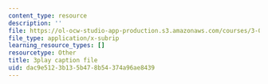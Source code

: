 ```yaml
---
content_type: resource
description: ''
file: https://ol-ocw-studio-app-production.s3.amazonaws.com/courses/3-091sc-introduction-to-solid-state-chemistry-fall-2010/dac9e5123b135b478b54374a96ae8439_RikovZJdUmg.vtt
file_type: application/x-subrip
learning_resource_types: []
resourcetype: Other
title: 3play caption file
uid: dac9e512-3b13-5b47-8b54-374a96ae8439
---
```


